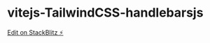# vitejs-TailwindCSS-handlebarsjs

[Edit on StackBlitz ⚡️](https://stackblitz.com/edit/vitejs-vite-yunshr)
